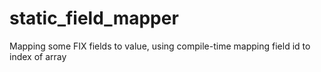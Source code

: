 static_field_mapper
===================

Mapping some FIX fields to value, using compile-time mapping field id to index of array
